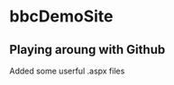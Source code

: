 bbcDemoSite
===========

Playing aroung with Github
--------------------------

Added some userful .aspx files 
